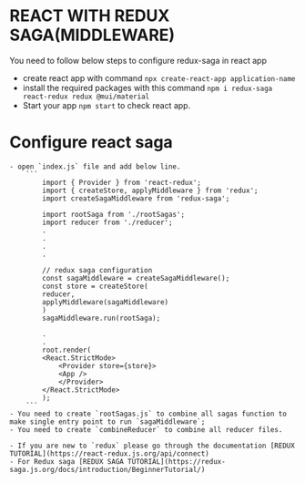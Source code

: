 # REACT WITH REDUX SAGA(MIDDLEWARE)
You need to follow below steps to configure redux-saga in react app

- create react app with command `npx create-react-app application-name`
- install the required packages with this command `npm i redux-saga react-redux redux @mui/material`
- Start your app `npm start` to check react app.

# Configure react saga
    - open `index.js` file and add below line.
        ```
            import { Provider } from 'react-redux';
            import { createStore, applyMiddleware } from 'redux';
            import createSagaMiddleware from 'redux-saga';

            import rootSaga from './rootSagas';
            import reducer from './reducer';
            .
            .
            .
            .

            // redux saga configuration
            const sagaMiddleware = createSagaMiddleware();
            const store = createStore(
            reducer,
            applyMiddleware(sagaMiddleware)
            )
            sagaMiddleware.run(rootSaga);

            .
            .
            root.render(
            <React.StrictMode>
                <Provider store={store}>
                <App />
                </Provider>
            </React.StrictMode>
            );
        ```
    - You need to create `rootSagas.js` to combine all sagas function to make single entry point to run `sagaMiddleware`;
    - You need to create `combineReducer` to combine all reducer files.

    - If you are new to `redux` please go through the documentation [REDUX TUTORIAL](https://react-redux.js.org/api/connect)
    - For Redux saga [REDUX SAGA TUTORIAL](https://redux-saga.js.org/docs/introduction/BeginnerTutorial/)
